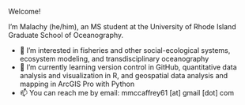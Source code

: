 Welcome! 

I’m Malachy (he/him), an MS student at the University of Rhode Island Graduate School of Oceanography. 

- 👀 I’m interested in fisheries and other social-ecological systems, ecosystem modeling, and transdisciplinary oceanography
- 🌱 I’m currently learning version control in GitHub, quantitative data analysis and visualization in R, and geospatial data analysis and mapping in ArcGIS Pro with Python
- 📫 You can reach me by email: mmccaffrey61 [at] gmail [dot] com
